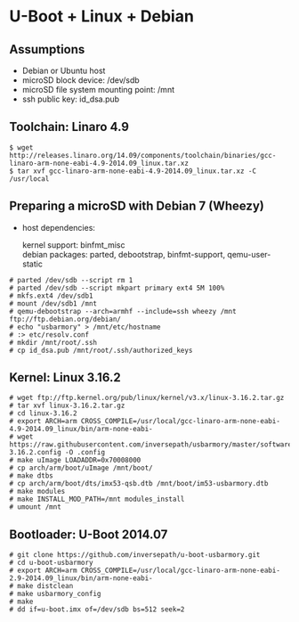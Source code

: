U-Boot + Linux + Debian
=======================

Assumptions
-----------

- Debian or Ubuntu host
- microSD block device: /dev/sdb
- microSD file system mounting point: /mnt
- ssh public key: id_dsa.pub


Toolchain: Linaro 4.9
---------------------

```
$ wget http://releases.linaro.org/14.09/components/toolchain/binaries/gcc-linaro-arm-none-eabi-4.9-2014.09_linux.tar.xz
$ tar xvf gcc-linaro-arm-none-eabi-4.9-2014.09_linux.tar.xz -C /usr/local
```


Preparing a microSD with Debian 7 (Wheezy)
------------------------------------------

- host dependencies:

  kernel support: binfmt_misc  
  debian packages: parted, debootstrap, binfmt-support, qemu-user-static


```
# parted /dev/sdb --script rm 1
# parted /dev/sdb --script mkpart primary ext4 5M 100%
# mkfs.ext4 /dev/sdb1
# mount /dev/sdb1 /mnt
# qemu-debootstrap --arch=armhf --include=ssh wheezy /mnt ftp://ftp.debian.org/debian/
# echo "usbarmory" > /mnt/etc/hostname
# :> etc/resolv.conf
# mkdir /mnt/root/.ssh
# cp id_dsa.pub /mnt/root/.ssh/authorized_keys
```

Kernel: Linux 3.16.2
--------------------

```
# wget ftp://ftp.kernel.org/pub/linux/kernel/v3.x/linux-3.16.2.tar.gz
# tar xvf linux-3.16.2.tar.gz
# cd linux-3.16.2
# export ARCH=arm CROSS_COMPILE=/usr/local/gcc-linaro-arm-none-eabi-4.9-2014.09_linux/bin/arm-none-eabi-
# wget https://raw.githubusercontent.com/inversepath/usbarmory/master/software/kernel_conf/usbarmory_linux-3.16.2.config -O .config
# make uImage LOADADDR=0x70008000
# cp arch/arm/boot/uImage /mnt/boot/
# make dtbs
# cp arch/arm/boot/dts/imx53-qsb.dtb /mnt/boot/im53-usbarmory.dtb
# make modules
# make INSTALL_MOD_PATH=/mnt modules_install
# umount /mnt
```

Bootloader: U-Boot 2014.07
--------------------------

```
# git clone https://github.com/inversepath/u-boot-usbarmory.git
# cd u-boot-usbarmory
# export ARCH=arm CROSS_COMPILE=/usr/local/gcc-linaro-arm-none-eabi-2.9-2014.09_linux/bin/arm-none-eabi-
# make distclean
# make usbarmory_config
# make
# dd if=u-boot.imx of=/dev/sdb bs=512 seek=2
```
